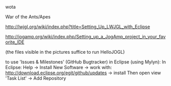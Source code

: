 wota

War of the Ants/Apes

http://lwjgl.org/wiki/index.php?title=Setting_Up_LWJGL_with_Eclipse

http://jogamp.org/wiki/index.php/Setting_up_a_JogAmp_project_in_your_favorite_IDE

(the files visible in the pictures suffice to run HelloJOGL)

to use 'Issues & Milestones' (GitHub Bugtracker) in Eclipse (using Mylyn): 
In Eclipse: Help -> Install New Software -> work with: http://download.eclipse.org/egit/github/updates -> install
Then open view 'Task List' -> Add Repository
